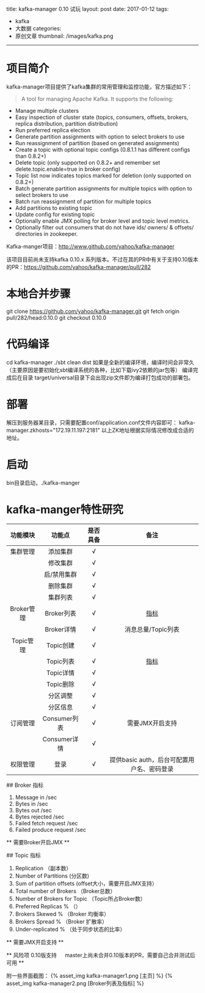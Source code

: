 title: kafka-manager 0.10 试玩
layout: post
date: 2017-01-12
tags:
 - kafka
 - 大数据
categories:
 - 原创文章
thumbnail: /images/kafka.png
---


# 项目简介

kafka-manager项目提供了kafka集群的常用管理和监控功能，官方描述如下：

>A tool for managing Apache Kafka.
It supports the following:
- Manage multiple clusters
- Easy inspection of cluster state (topics, consumers, offsets, brokers, replica distribution, partition distribution)
- Run preferred replica election
- Generate partition assignments with option to select brokers to use
- Run reassignment of partition (based on generated assignments)
- Create a topic with optional topic configs (0.8.1.1 has different configs than 0.8.2+)
- Delete topic (only supported on 0.8.2+ and remember set delete.topic.enable=true in broker config)
- Topic list now indicates topics marked for deletion (only supported on 0.8.2+)
- Batch generate partition assignments for multiple topics with option to select brokers to use
- Batch run reassignment of partition for multiple topics
- Add partitions to existing topic
- Update config for existing topic
- Optionally enable JMX polling for broker level and topic level metrics.
- Optionally filter out consumers that do not have ids/ owners/ & offsets/ directories in zookeeper.


Kafka-manger项目：http://www.github.com/yahoo/kafka-manager

该项目目前尚未支持kafka 0.10.x 系列版本。不过在其的PR中有关于支持0.10版本的PR：https://github.com/yahoo/kafka-manager/pull/282

<!--more-->

# 本地合并步骤
git clone https://github.com/yahoo/kafka-manager.git
git fetch origin pull/282/head:0.10.0
git checkout 0.10.0

# 代码编译
cd kafka-manager
./sbt clean dist
如果是全新的编译环境，编译时间会非常久（主要原因是要初始化sbt编译系统的各种，比如下载ivy2依赖的jar包等）
编译完成后在目录 target/universal目录下会出现zip文件即为编译打包成功的部署包。

# 部署
解压到服务器某目录，只需要配置conf/application.conf文件内容即可：
kafka-manager.zkhosts="172.19.11.197:2181"
以上ZK地址根据实际情况修改成合适的地址。

# 启动
bin目录启动，./kafka-manger

# kafka-manger特性研究
| 功能模块        | 功能点           | 是否具备  | 备注 |
| :-------------: |:-------------:| :-----:| :----:|
| 集群管理       | 添加集群       | √ | |
|       | 修改集群      |   √ | |
|       | 启/禁用集群      |   √ | |
|       | 删除集群      |   √ | |
|       | 集群列表      |   √ | |
| Broker管理 | Broker列表 |   √ | [指标](#metrics1)|
|       | Broker详情      |   √ | 消息总量/Topic列表|
| Topic管理 | Topic创建 |   √ | |
|       | Topic列表      |   √ |  [指标](#metrics2)|
|       | Topic详情      |   √ | |
|       | Topic删除      |   √ | |
|       | 分区调整      |   √ | |
|       | 分区信息      |   √ | |
| 订阅管理 | Consumer列表 |   √ | 需要JMX开启支持 |
|       | Consumer详情      |   √ | | |
| 权限管理 | 登录 |   √ | 提供basic auth，后台可配置用户名、密码登录 |


<span id = "metrics1">
## Broker 指标

 1. Message in /sec
 2. Bytes in /sec
 3. Bytes out /sec
 4. Bytes rejected /sec
 5. Failed fetch request /sec
 6. Failed produce request /sec

 ** 需要Broker开启JMX **
</span>

<span id = "metrics2">
## Topic 指标

 1. Replication （副本数）
 2. Number of Partitions (分区数)
 3. Sum of partition offsets (offset大小，需要开启JMX支持）
 4. Total number of Brokers （Broker总数）
 5. Number of Brokers for Topic （Topic所占Broker数）
 6. Preferred Replicas %  （）
 7. Brokers Skewed % （Broker 均衡率）
 8. Brokers Spread % （Broker  扩散率）
 9. Under-replicated % （处于同步状态的比率）

 ** 需要JMX开启支持 **
</span>

** 风险项	0.10版支持	　	master上尚未合并0.10版本的PR，需要自己合并测试后可用	**

附一些界面截图：
{% asset_img kafka-manager1.png [主页] %}
{% asset_img kafka-manager2.png [Broker列表及指标] %}
